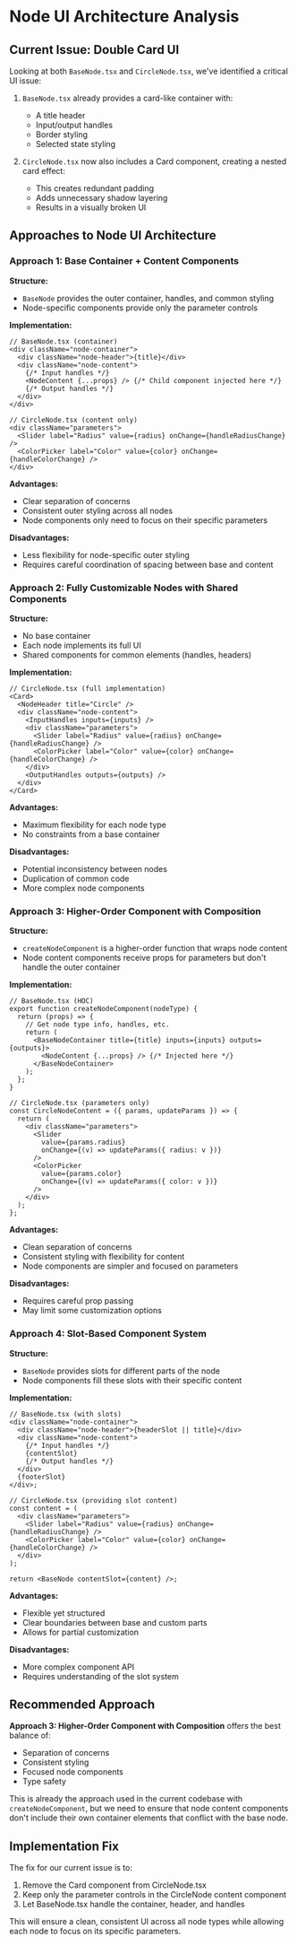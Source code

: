 # Node UI Architecture Analysis

## Current Issue: Double Card UI

Looking at both `BaseNode.tsx` and `CircleNode.tsx`, we've identified a critical UI issue:

1. `BaseNode.tsx` already provides a card-like container with:
   - A title header
   - Input/output handles
   - Border styling
   - Selected state styling

2. `CircleNode.tsx` now also includes a Card component, creating a nested card effect:
   - This creates redundant padding
   - Adds unnecessary shadow layering
   - Results in a visually broken UI

## Approaches to Node UI Architecture

### Approach 1: Base Container + Content Components

**Structure:**

- `BaseNode` provides the outer container, handles, and common styling
- Node-specific components provide only the parameter controls

**Implementation:**

```tsx
// BaseNode.tsx (container)
<div className="node-container">
  <div className="node-header">{title}</div>
  <div className="node-content">
    {/* Input handles */}
    <NodeContent {...props} /> {/* Child component injected here */}
    {/* Output handles */}
  </div>
</div>

// CircleNode.tsx (content only)
<div className="parameters">
  <Slider label="Radius" value={radius} onChange={handleRadiusChange} />
  <ColorPicker label="Color" value={color} onChange={handleColorChange} />
</div>
```

**Advantages:**

- Clear separation of concerns
- Consistent outer styling across all nodes
- Node components only need to focus on their specific parameters

**Disadvantages:**

- Less flexibility for node-specific outer styling
- Requires careful coordination of spacing between base and content

### Approach 2: Fully Customizable Nodes with Shared Components

**Structure:**

- No base container
- Each node implements its full UI
- Shared components for common elements (handles, headers)

**Implementation:**

```tsx
// CircleNode.tsx (full implementation)
<Card>
  <NodeHeader title="Circle" />
  <div className="node-content">
    <InputHandles inputs={inputs} />
    <div className="parameters">
      <Slider label="Radius" value={radius} onChange={handleRadiusChange} />
      <ColorPicker label="Color" value={color} onChange={handleColorChange} />
    </div>
    <OutputHandles outputs={outputs} />
  </div>
</Card>
```

**Advantages:**

- Maximum flexibility for each node type
- No constraints from a base container

**Disadvantages:**

- Potential inconsistency between nodes
- Duplication of common code
- More complex node components

### Approach 3: Higher-Order Component with Composition

**Structure:**

- `createNodeComponent` is a higher-order function that wraps node content
- Node content components receive props for parameters but don't handle the outer container

**Implementation:**

```tsx
// BaseNode.tsx (HOC)
export function createNodeComponent(nodeType) {
  return (props) => {
    // Get node type info, handles, etc.
    return (
      <BaseNodeContainer title={title} inputs={inputs} outputs={outputs}>
        <NodeContent {...props} /> {/* Injected here */}
      </BaseNodeContainer>
    );
  };
}

// CircleNode.tsx (parameters only)
const CircleNodeContent = ({ params, updateParams }) => {
  return (
    <div className="parameters">
      <Slider
        value={params.radius}
        onChange={(v) => updateParams({ radius: v })}
      />
      <ColorPicker
        value={params.color}
        onChange={(v) => updateParams({ color: v })}
      />
    </div>
  );
};
```

**Advantages:**

- Clean separation of concerns
- Consistent styling with flexibility for content
- Node components are simpler and focused on parameters

**Disadvantages:**

- Requires careful prop passing
- May limit some customization options

### Approach 4: Slot-Based Component System

**Structure:**

- `BaseNode` provides slots for different parts of the node
- Node components fill these slots with their specific content

**Implementation:**

```tsx
// BaseNode.tsx (with slots)
<div className="node-container">
  <div className="node-header">{headerSlot || title}</div>
  <div className="node-content">
    {/* Input handles */}
    {contentSlot}
    {/* Output handles */}
  </div>
  {footerSlot}
</div>;

// CircleNode.tsx (providing slot content)
const content = (
  <div className="parameters">
    <Slider label="Radius" value={radius} onChange={handleRadiusChange} />
    <ColorPicker label="Color" value={color} onChange={handleColorChange} />
  </div>
);

return <BaseNode contentSlot={content} />;
```

**Advantages:**

- Flexible yet structured
- Clear boundaries between base and custom parts
- Allows for partial customization

**Disadvantages:**

- More complex component API
- Requires understanding of the slot system

## Recommended Approach

**Approach 3: Higher-Order Component with Composition** offers the best balance of:

- Separation of concerns
- Consistent styling
- Focused node components
- Type safety

This is already the approach used in the current codebase with `createNodeComponent`, but we need to ensure that node content components don't include their own container elements that conflict with the base node.

## Implementation Fix

The fix for our current issue is to:

1. Remove the Card component from CircleNode.tsx
2. Keep only the parameter controls in the CircleNode content component
3. Let BaseNode.tsx handle the container, header, and handles

This will ensure a clean, consistent UI across all node types while allowing each node to focus on its specific parameters.
